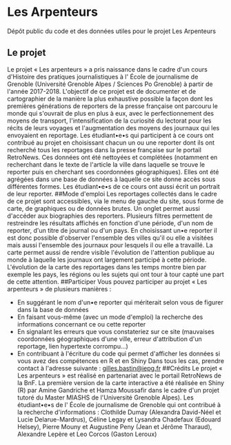 # Les Arpenteurs
Dépôt public du code et des données utiles pour le projet Les Arpenteurs
## Le projet
Le projet « Les arpenteurs » a pris naissance dans le cadre d'un cours d'Histoire des pratiques journalistiques
à l' École de journalisme de Grenoble (Université Grenoble Alpes / Sciences Po Grenoble) à partir de l'année 2017-2018.
L'objectif de ce projet est de documenter et de cartographier de la manière la plus exhaustive possible la façon dont les
premières générations de reporters de la presse française ont parcouru le monde qui s'ouvrait de plus en plus à eux,
avec le perfectionnement des moyens de transport, l'intensification de la curiosité du lectorat pour les récits de leurs voyages
et l'augmentation des moyens des journaux qui les envoyaient en reportage.
Les étudiant•e•s qui participent à ce cours ont contribué au projet en choisissant chacun un ou une reporter dont ils ont recherché
tous les reportages dans la presse française sur le portail RetroNews. Ces données ont été nettoyées et complétées
(notamment en recherchant dans le texte de l'article la ville dans laquelle se trouve le reporter puis en cherchant
ses coordonnées géographiques). Elles ont été agrégées dans une base de données à laquelle ce site donne accès sous différentes formes.
Les étudiant•e•s de ce cours ont aussi écrit un portrait de leur reporter.
##Mode d'emploi
Les reportages collectés dans le cadre de ce projet sont accessibles, via le menu de gauche du site, sous forme de carte, de graphiques ou de données brutes. Un onglet permet aussi d'accéder aux biographies des reporters. Plusieurs filtres permettent de restreindre les résultats affichés en fonction d'une période, d'un nom de reporter, d'un titre de journal ou d'un pays.
En choisissant un•e reporter il est donc possible d'observer l'ensemble des villes qu'il ou elle a visitées mais aussi l'ensemble des journaux pour lesquels il ou elle a travaillé. La carte permet aussi de rendre visible l'évolution de l'attention publique au monde à laquelle les journaux ont largement participé à cette période. L'évolution de la carte des reportages dans les temps montre bien par exemple les pays, les régions ou les sujets qui ont tour à tour capté une part de cette attention.
##Participer
Vous pouvez participer au projet « Les arpenteurs » de plusieurs manières :
- En suggérant le nom d'un•e reporter qui mériterait selon vous de figurer dans la base de données
- En faisant vous-même (avec un mode d'emploi) la recherche des informations concernant ce ou cette reporter
- En signalant les erreurs que vous constateriez sur ce site (mauvaises coordonnées géographiques d'une ville, erreur d'attribution d'un reportage, lien hypertexte corrompu…)
- En contribuant à l'écriture du code qui permet d'afficher les données si vous avez des compétences en R et en Shiny
Dans tous les cas, prendre contact à l'adresse suivante : gilles.bastin@iepg.fr
##Crédits
Le projet « Les arpenteurs » est réalisé en partenariat avec le portail RetroNews de la BnF.
La première version de la carte interactive a été réalisée en Shiny (R) par Amine Gandriche et Hamza Moussafir dans le cadre d'un projet tutoré du Master MIASHS de l'Université Grenoble Alpes).
Les étudiant•e•s de l' École de journalisme de Grenoble qui ont contribué à la recherche d'informations : Clothilde Dumay (Alexandra David-Néel et Lucie Delarue-Mardrus), Céline Legay et Lysandra Chadefaux (Edouard Helsey), Pierre Mouny et Augustine Peny (Jean et Jérôme Tharaud), Alexandre Lepère et Leo Corcos (Gaston Leroux) 
